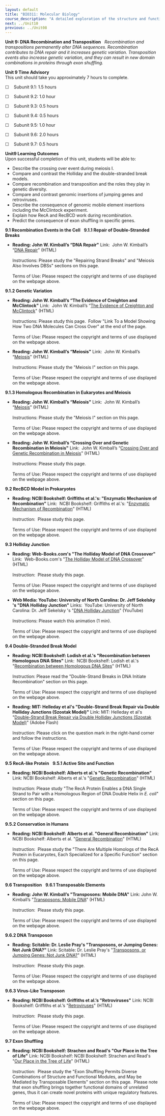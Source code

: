 ```yaml
---
layout: default
title: "BIO311: Molecular Biology"
course_description: "A detailed exploration of the structure and function of DNA and RNA and how these nucleic acids are used to form proteins, and their importance in genetics and inheritance. Special emphasis is placed on DNA replication, transcription, gene expression, mutation and repair, recombination, molecular techniques, and appropriate molecular models."
next: ../Unit10
previous: ../Unit08
---
```

**Unit 9: DNA Recombination and Transposition** <span id="9"></span> 
*Recombination and transpositions permanently alter DNA sequences.
Recombination contributes to DNA repair and it increases genetic
variation. Transposition events also increase genetic variation, and
they can result in new domain combinations in proteins through exon
shuffling.*

**Unit 9 Time Advisory**  
This unit should take you approximately 7 hours to complete.  
  
 ☐    Subunit 9.1: 1.5 hours  
  
 ☐    Subunit 9.2: 1.0 hour  
  
 ☐    Subunit 9.3: 0.5 hours  
  
 ☐    Subunit 9.4: 0.5 hours  
  
 ☐    Subunit 9.5: 1.0 hour  
  
 ☐    Subunit 9.6: 2.0 hours  
  
 ☐    Subunit 9.7: 0.5 hours

**Unit9 Learning Outcomes**  
Upon successful completion of this unit, students will be able to:
-   Describe the crossing over event during meiosis I.
-   Compare and contrast the Holliday and the double-stranded break
    models.
-   Compare recombination and transposition and the roles they play in
    genetic diversity. 
-   Compare and contrast genomic insertions of jumping genes and
    retroviruses.
-   Describe the consequence of genomic mobile element insertions
    including the McClintock experiment. 
-   Explain how RecA and RecBCD work during recombination.
-   Predict the consequence of exon shuffling in specific genes.

**9.1 Recombination Events in the Cell** <span id="9.1"></span> 
**9.1.1 Repair of Double-Stranded Breaks** <span id="9.1.1"></span> 
-   **Reading: John W. Kimball’s “DNA Repair"**
    Link:  John W. Kimball’s “[DNA
    Repair](http://users.rcn.com/jkimball.ma.ultranet/BiologyPages/D/DNArepair.html#DSBs)"
    (HTML)  
        
     Instructions: Please study the "Repairing Strand Breaks" and
    "Meiosis Also Involves DBSs" sections on this page.  
        
     Terms of Use: Please respect the copyright and terms of use
    displayed on the webpage above.

**9.1.2 Genetic Variation** <span id="9.1.2"></span> 
-   **Reading: John W. Kimball’s “The Evidence of Creighton and
    McClintock"**
    Link:  John W. Kimball’s “[The Evidence of Creighton and
    McClintock](http://users.rcn.com/jkimball.ma.ultranet/BiologyPages/C/Creighton_McClintock.html)"
    (HTML)  
        
     Instructions: Please study this page.  Follow "Link To a Model
    Showing How Two DNA Molecules Can Cross Over" at the end of the
    page.  
        
     Terms of Use: Please respect the copyright and terms of use
    displayed on the webpage above.

-   **Reading: John W. Kimball’s “Meiosis"**
    Link:  John W. Kimball’s
    “[Meiosis](http://users.rcn.com/jkimball.ma.ultranet/BiologyPages/M/Meiosis.html)"
    (HTML)  
        
     Instructions: Please study the "Meiosis I" section on this page.  
        
     Terms of Use: Please respect the copyright and terms of use
    displayed on the webpage above.

**9.1.3 Homologous Recombination in Eukaryotes and Meiosis** <span
id="9.1.3"></span> 
-   **Reading: John W. Kimball’s “Meiosis"**
    Link:  John W. Kimball’s
    “[Meiosis](http://users.rcn.com/jkimball.ma.ultranet/BiologyPages/M/Meiosis.html)"
    (HTML)  
        
     Instructions: Please study the "Meiosis I" section on this page.  
        
     Terms of Use: Please respect the copyright and terms of use
    displayed on the webpage above.

-   **Reading: John W. Kimball’s “Crossing Over and Genetic
    Recombination in Meiosis"**
    Link:  John W. Kimball’s “[Crossing Over and Genetic Recombination
    in
    Meiosis](http://users.rcn.com/jkimball.ma.ultranet/BiologyPages/C/CrossingOver.html)"
    (HTML)  
        
     Instructions: Please study this page.  
        
     Terms of Use: Please respect the copyright and terms of use
    displayed on the webpage above.

**9.2 RecBCD Model in Prokaryotes** <span id="9.2"></span> 
-   **Reading: NCBI Bookshelf: Griffiths et al.'s: "Enzymatic Mechanism
    of Recombination"**
    Link:  NCBI Bookshelf: Griffiths et al.'s: "[Enzymatic Mechanism of
    Recombination](http://www.ncbi.nlm.nih.gov/books/NBK21938/)"
    (HTML)  
        
     Instruction:  Please study this page.  
        
     Terms of Use: Please respect the copyright and terms of use
    displayed on the webpage above.

**9.3 Holliday Junction** <span id="9.3"></span> 
-   **Reading: Web-Books.com's "The Holliday Model of DNA Crossover"**
    Link:  Web-Books.com's "[The Holliday Model of DNA
    Crossover](http://www.web-books.com/MoBio/Free/Ch8D2.htm)" (HTML)  
        
     Instruction:  Please study this page.  
        
     Terms of Use: Please respect the copyright and terms of use
    displayed on the webpage above.

-   **Web Media: YouTube: University of North Carolina: Dr. Jeff
    Sekelsky 's "DNA Holliday Junction"**
    Links:  YouTube: University of North Carolina: Dr. Jeff Sekelsky 's
    "[DNA Holliday
    Junction](http://www.youtube.com/watch?v=gQFKdA3VgEg)" (YouTube)  
        
     Instructions: Please watch this animation (1 min).  
        
     Terms of Use: Please respect the copyright and terms of use
    displayed on the webpage above.

**9.4 Double-Stranded Break Model** <span id="9.4"></span> 
-   **Reading: NCBI Bookshelf: Lodish et al.'s "Recombination between
    Homologous DNA Sites"**
    Link:  NCBI Bookshelf: Lodish et al.'s "[Recombination between
    Homologous DNA Sites](http://www.ncbi.nlm.nih.gov/books/NBK21725/)"
    (HTML)  
        
     Instruction: Please read the "Double-Strand Breaks in DNA Initiate
    Recombination" section on this page.  
        
     Terms of Use: Please respect the copyright and terms of use
    displayed on the webpage above.

-   **Reading: MIT: Helleday et al's "Double-Strand Break Repair via
    Double Holliday Junctions (Szostak Model)"**
    Link: MIT: Helleday et al's "[Double-Strand Break Repair via Double
    Holliday Junctions (Szostak
    Model)](http://web.mit.edu/engelward-lab/animations/DSBR.html)"
    (Adobe Flash)  
        
     Instruction: Please click on the question mark in the right-hand
    corner and follow the instructions.  
        
     Terms of Use: Please respect the copyright and terms of use
    displayed on the webpage above.

**9.5 RecA-like Protein** <span id="9.5"></span> 
**9.5.1 Active Site and Function** <span id="9.5.1"></span> 
-   **Reading: NCBI Bookshelf: Alberts et al.'s "Genetic
    Recombination"**
    Link: NCBI Bookshelf: Alberts et al.'s "[Genetic
    Recombination](http://www.ncbi.nlm.nih.gov/books/NBK28388/)"
    (HTML)  
        
     Instruction: Please study "The RecA Protein Enables a DNA Single
    Strand to Pair with a Homologous Region of DNA Double Helix in *E.
    coli*" section on this page.  
        
     Terms of Use: Please respect the copyright and terms of use
    displayed on the webpage above.

**9.5.2 Conservation in Humans** <span id="9.5.2"></span> 
-   **Reading: NCBI Bookshelf: Alberts et al. "General Recombination"**
    Link: NCBI Bookshelf: Alberts et al. "[General
    Recombination](http://www.ncbi.nlm.nih.gov/books/NBK26898/)"
    (HTML)  
        
     Instruction:  Please study the "There Are Multiple Homologs of the
    RecA Protein in Eucaryotes, Each Specialized for a Specific
    Function" section on this page.  
        
     Terms of Use: Please respect the copyright and terms of use
    displayed on the webpage above.

**9.6 Transposition** <span id="9.6"></span> 
**9.6.1 Transposable Elements** <span id="9.6.1"></span> 
-   **Reading: John W. Kimball’s "Transposons: Mobile DNA"**
    Link: John W. Kimball’s "[Transposons: Mobile
    DNA](http://users.rcn.com/jkimball.ma.ultranet/BiologyPages/T/Transposons.html)"
    (HTML)  
        
     Instruction:  Please study this page.  
        
     Terms of Use: Please respect the copyright and terms of use
    displayed on the webpage above.

**9.6.2 DNA Transposon** <span id="9.6.2"></span> 
-   **Reading: Scitable: Dr. Leslie Pray's "Transposons, or Jumping
    Genes: Not Junk DNA?"**
    Link: Scitable: Dr. Leslie Pray's "[Transposons, or Jumping Genes:
    Not Junk
    DNA?](http://www.nature.com/scitable/topicpage/transposons-or-jumping-genes-not-junk-dna-1211)"
    (HTML)  
        
     Instruction:  Please study this page.  
        
     Terms of Use: Please respect the copyright and terms of use
    displayed on the webpage above.

**9.6.3 Virus-Like Transposon** <span id="9.6.3"></span> 
-   **Reading: NCBI Bookshelf: Griffiths et al.’s "Retroviruses"**
    Link: NCBI Bookshelf: Griffiths et al.’s
    "[Retroviruses](http://www.ncbi.nlm.nih.gov/books/NBK21335/)"
    (HTML)  
        
     Instruction:  Please study this page.  
        
     Terms of Use: Please respect the copyright and terms of use
    displayed on the webpage above.

**9.7 Exon Shuffling** <span id="9.7"></span> 
-   **Reading: NCBI Bookshelf: Strachen and Read's "Our Place in the
    Tree of Life"**
    Link: NCBI Bookshelf: NCBI Bookshelf: Strachen and Read's "[Our
    Place in the Tree of
    Life](http://www.ncbi.nlm.nih.gov/books/NBK7565/)" (HTML)  
        
     Instruction:  Please study the "Exon Shuffling Permits Diverse
    Combinations of Structure and Functional Modules, and May be
    Mediated by Transposable Elements" section on this page.  Please
    note that exon shuffling brings together functional domains of
    unrelated genes, thus it can create novel proteins with unique
    regulatory features.  
        
     Terms of Use: Please respect the copyright and terms of use
    displayed on the webpage above.


